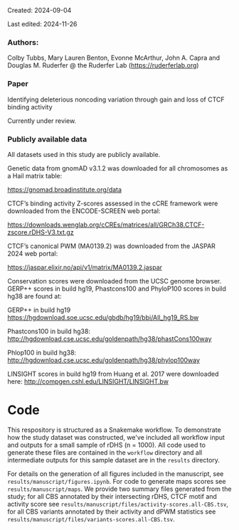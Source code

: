 Created: 2024-09-04

Last edited: 2024-11-26

### Authors:

Colby Tubbs, Mary Lauren Benton, Evonne McArthur, John A. Capra and Douglas M. Ruderfer @ the Ruderfer Lab (https://ruderferlab.org)

### Paper

Identifying deleterious noncoding variation through gain and loss of CTCF binding activity 

Currently under review.

### Publicly available data
All datasets used in this study are publicly available. 

Genetic data from gnomAD v3.1.2 was downloaded for all chromosomes as a Hail matrix table:

https://gnomad.broadinstitute.org/data

CTCF’s binding activity Z-scores assessed in the cCRE framework were downloaded from the ENCODE-SCREEN web portal:

https://downloads.wenglab.org/cCREs/matrices/all/GRCh38.CTCF-zscore.rDHS-V3.txt.gz


CTCF’s canonical PWM (MA0139.2) was downloaded from the JASPAR 2024 web portal:

https://jaspar.elixir.no/api/v1/matrix/MA0139.2.jaspar


Conservation scores were downloaded from the UCSC genome browser. GERP++ scores in build hg19, Phastcons100 and PhyloP100 scores in build hg38 are found at:

GERP++ in build hg19
https://hgdownload.soe.ucsc.edu/gbdb/hg19/bbi/All_hg19_RS.bw

Phastcons100 in build hg38:
http://hgdownload.cse.ucsc.edu/goldenpath/hg38/phastCons100way

Phlop100 in build hg38:
http://hgdownload.cse.ucsc.edu/goldenpath/hg38/phylop100way

LINSIGHT scores  in build hg19 from Huang et al. 2017 were downloaded here:
http://compgen.cshl.edu/LINSIGHT/LINSIGHT.bw

# Code 

This respository is structured as a Snakemake workflow. To demonstrate how the study dataset was constructed, we've included all workflow input and outputs for a small sample of rDHS (n = 1000). All code used to generate these files are contained in the `workflow` directory and all intermediate outputs for this sample dataset are in the `results` directory.


For details on the generation of all figures included in the manuscript, see `results/manuscript/figures.ipynb`. For code to generate maps scores see `results/manuscript/maps`.  We provide two summary files generated from the study; for all CBS annotated by their intersecting rDHS, CTCF motif and activity score see `results/manuscript/files/activity-scores.all-CBS.tsv`, for all CBS variants annotated by their activity and dPWM statistics see `results/manuscript/files/variants-scores.all-CBS.tsv`. 